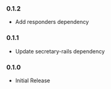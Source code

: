 ### 0.1.2
* Add responders dependency

### 0.1.1
* Update secretary-rails dependency

### 0.1.0
* Initial Release
